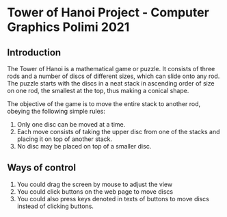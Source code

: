 # Tower of Hanoi Project - Computer Graphics Polimi 2021

## Introduction
The Tower of Hanoi is a mathematical game or puzzle. It consists of three rods and a number of discs of different sizes,
 which can slide onto any rod. The puzzle starts with the discs in a neat stack in ascending order of size on one rod, 
 the smallest at the top, thus making a conical shape.

The objective of the game is to move the entire stack to another rod, obeying the following simple rules:
1. Only one disc can be moved at a time.
2. Each move consists of taking the upper disc from one of the stacks and placing it on top of another stack.
3. No disc may be placed on top of a smaller disc.

## Ways of control
1. You could drag the screen by mouse to adjust the view
2. You could click buttons on the web page to move discs
3. You could also press keys denoted in texts of buttons to move discs instead of clicking buttons.